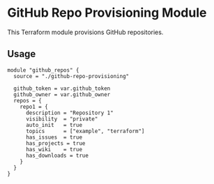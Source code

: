 # GitHub Repo Provisioning Module

This Terraform module provisions GitHub repositories.

## Usage

```hcl
module "github_repos" {
  source = "./github-repo-provisioning"

  github_token = var.github_token
  github_owner = var.github_owner
  repos = {
    repo1 = {
      description = "Repository 1"
      visibility  = "private"
      auto_init   = true
      topics      = ["example", "terraform"]
      has_issues  = true
      has_projects = true
      has_wiki    = true
      has_downloads = true
    }
  }
}